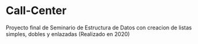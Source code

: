 # Call-Center
 Proyecto final de Seminario de Estructura de Datos con creacion de listas simples, dobles y enlazadas (Realizado en 2020)
